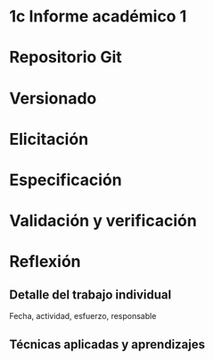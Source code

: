 # 1c Informe académico 1


# Repositorio Git 

# Versionado

# Elicitación

# Especificación

# Validación y verificación

# Reflexión


## Detalle del trabajo individual

Fecha, actividad, esfuerzo, responsable

## Técnicas aplicadas y aprendizajes
